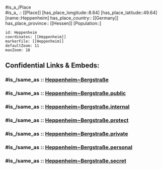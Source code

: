 ﻿---
confidential: public
isDeleted: false
location:
- 49.64
- 8.64
mapmarker: city
mapzoom:
- 7
- 12
SpocWebEntityId: 30891
tags:
- geo/City
type: City
---

#is_a_/Place  
#is_a_ :: [[Place]] 
[has_place_longitude::8.64] 
[has_place_latitude::49.64] 
[name::Heppenheim] 
has_place_country:: [[Germany]]  
has_place_province:: [[Hessen]] 
[Population::] 



```leaflet
id: Heppenheim
coordinates: [[Heppenheim]] 
markerFile: [[Heppenheim]] 
defaultZoom: 11 
maxZoom: 18
```


## Confidential Links & Embeds: 

### #is_/same_as :: [Heppenheim~Bergstraße](/_Standards/Earth/Continent/Europe/Europe~Central/Germany/Germany~West/Hessen/counties~Hessen/Bergstraße/cities~Bergstraße/Heppenheim~Bergstraße.md) 

### #is_/same_as :: [Heppenheim~Bergstraße.public](/_public/Earth/Continent/Europe/Europe~Central/Germany/Germany~West/Hessen/counties~Hessen/Bergstraße/cities~Bergstraße/Heppenheim~Bergstraße.public.md) 

### #is_/same_as :: [Heppenheim~Bergstraße.internal](/_internal/Earth/Continent/Europe/Europe~Central/Germany/Germany~West/Hessen/counties~Hessen/Bergstraße/cities~Bergstraße/Heppenheim~Bergstraße.internal.md) 

### #is_/same_as :: [Heppenheim~Bergstraße.protect](/_protect/Earth/Continent/Europe/Europe~Central/Germany/Germany~West/Hessen/counties~Hessen/Bergstraße/cities~Bergstraße/Heppenheim~Bergstraße.protect.md) 

### #is_/same_as :: [Heppenheim~Bergstraße.private](/_private/Earth/Continent/Europe/Europe~Central/Germany/Germany~West/Hessen/counties~Hessen/Bergstraße/cities~Bergstraße/Heppenheim~Bergstraße.private.md) 

### #is_/same_as :: [Heppenheim~Bergstraße.personal](/_personal/Earth/Continent/Europe/Europe~Central/Germany/Germany~West/Hessen/counties~Hessen/Bergstraße/cities~Bergstraße/Heppenheim~Bergstraße.personal.md) 

### #is_/same_as :: [Heppenheim~Bergstraße.secret](/_secret/Earth/Continent/Europe/Europe~Central/Germany/Germany~West/Hessen/counties~Hessen/Bergstraße/cities~Bergstraße/Heppenheim~Bergstraße.secret.md)


